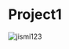 # Project1
<p align="left"> <img src="https://komarev.com/ghpvc/?username=jismi123&label=Profile%20views&color=0e75b6&style=flat" alt="jismi123" /> </p>
